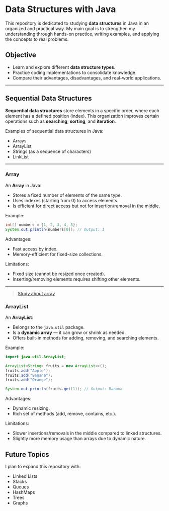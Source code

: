 # Data Structures with Java

This repository is dedicated to studying **data structures** in Java in an organized and practical way.
My main goal is to strengthen my understanding through hands-on practice, writing examples, and applying the concepts to real problems.

## Objective

* Learn and explore different **data structure types**.
* Practice coding implementations to consolidate knowledge.
* Compare their advantages, disadvantages, and real-world applications.

---

## Sequential Data Structures

**Sequential data structures** store elements in a specific order, where each element has a defined position (index).
This organization improves certain operations such as **searching**, **sorting**, and **iteration**.

Examples of sequential data structures in Java:

* Arrays
* ArrayList
* Strings (as a sequence of characters)
* LinkList

---

### Array

An **Array** in Java:

* Stores a fixed number of elements of the same type.
* Uses indexes (starting from 0) to access elements.
* Is efficient for direct access but not for insertion/removal in the middle.

Example:

```java
int[] numbers = {1, 2, 3, 4, 5};
System.out.println(numbers[0]); // Output: 1
```

Advantages:

* Fast access by index.
* Memory-efficient for fixed-size collections.

Limitations:

* Fixed size (cannot be resized once created).
* Inserting/removing elements requires shifting other elements.

---
> [Study about array](./src/estruturas/sequenciais/Arr.java)

### ArrayList

An **ArrayList**:

* Belongs to the `java.util` package.
* Is a **dynamic array** — it can grow or shrink as needed.
* Offers built-in methods for adding, removing, and searching elements.

Example:

```java
import java.util.ArrayList;

ArrayList<String> fruits = new ArrayList<>();
fruits.add("Apple");
fruits.add("Banana");
fruits.add("Orange");

System.out.println(fruits.get(1)); // Output: Banana
```

Advantages:

* Dynamic resizing.
* Rich set of methods (add, remove, contains, etc.).

Limitations:

* Slower insertions/removals in the middle compared to linked structures.
* Slightly more memory usage than arrays due to dynamic nature.

## Future Topics

I plan to expand this repository with:

* Linked Lists
* Stacks
* Queues
* HashMaps
* Trees
* Graphs
